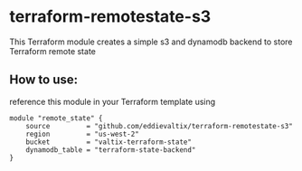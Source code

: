 # terraform-remotestate-s3
This Terraform module creates a simple s3 and dynamodb backend to store Terraform remote state

## How to use:
reference this module in your Terraform template using
```
module "remote_state" {
    source         = "github.com/eddievaltix/terraform-remotestate-s3"
    region         = "us-west-2"
    bucket         = "valtix-terraform-state"
    dynamodb_table = "terraform-state-backend"
}
```
